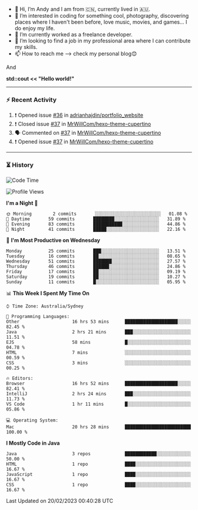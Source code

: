 - 👋 Hi, I’m Andy and I am from :cn:, currently lived in 🇦🇺.
- 👀 I’m interested in coding for something cool, photography, discovering places where I haven't been before, love music, movies, and games... I do enjoy my life.
- 🌱 I’m currently worked as a freelance developer.
- 💞️ I’m looking to find a job in my professional area where I can contribute my skills.
- 📫 How to reach me --> check my personal blog😊

And

**std::cout << "Hello world!"**

---

### ⚡ Recent Activity
<!--START_SECTION:activity-->
1. ❗️ Opened issue [#36](https://github.com/adrianhajdin/portfolio_website/issues/36) in [adrianhajdin/portfolio_website](https://github.com/adrianhajdin/portfolio_website)
2. ❗️ Closed issue [#37](https://github.com/MrWillCom/hexo-theme-cupertino/issues/37) in [MrWillCom/hexo-theme-cupertino](https://github.com/MrWillCom/hexo-theme-cupertino)
3. 🗣 Commented on [#37](https://github.com/MrWillCom/hexo-theme-cupertino/issues/37) in [MrWillCom/hexo-theme-cupertino](https://github.com/MrWillCom/hexo-theme-cupertino)
4. ❗️ Opened issue [#37](https://github.com/MrWillCom/hexo-theme-cupertino/issues/37) in [MrWillCom/hexo-theme-cupertino](https://github.com/MrWillCom/hexo-theme-cupertino)
<!--END_SECTION:activity-->

---

### ⏳ History
<!--START_SECTION:waka-->
![Code Time](http://img.shields.io/badge/Code%20Time-95%20hrs%2034%20mins-blue)

![Profile Views](http://img.shields.io/badge/Profile%20Views-9-blue)

**I'm a Night 🦉** 

```text
🌞 Morning        2 commits       ░░░░░░░░░░░░░░░░░░░░░░░░░   01.08 % 
🌆 Daytime       59 commits       ████████░░░░░░░░░░░░░░░░░   31.89 % 
🌃 Evening       83 commits       ███████████░░░░░░░░░░░░░░   44.86 % 
🌙 Night         41 commits       █████░░░░░░░░░░░░░░░░░░░░   22.16 % 

```
📅 **I'm Most Productive on Wednesday** 

```text
Monday          25 commits       ███░░░░░░░░░░░░░░░░░░░░░░   13.51 % 
Tuesday         16 commits       ██░░░░░░░░░░░░░░░░░░░░░░░   08.65 % 
Wednesday       51 commits       ███████░░░░░░░░░░░░░░░░░░   27.57 % 
Thursday        46 commits       ██████░░░░░░░░░░░░░░░░░░░   24.86 % 
Friday          17 commits       ██░░░░░░░░░░░░░░░░░░░░░░░   09.19 % 
Saturday        19 commits       ██░░░░░░░░░░░░░░░░░░░░░░░   10.27 % 
Sunday          11 commits       █░░░░░░░░░░░░░░░░░░░░░░░░   05.95 % 

```


📊 **This Week I Spent My Time On** 

```text
⌚︎ Time Zone: Australia/Sydney

💬 Programming Languages: 
Other                    16 hrs 53 mins      ████████████████████░░░░░   82.45 % 
Java                     2 hrs 21 mins       ███░░░░░░░░░░░░░░░░░░░░░░   11.51 % 
EJS                      58 mins             █░░░░░░░░░░░░░░░░░░░░░░░░   04.78 % 
HTML                     7 mins              ░░░░░░░░░░░░░░░░░░░░░░░░░   00.59 % 
CSS                      3 mins              ░░░░░░░░░░░░░░░░░░░░░░░░░   00.25 % 

🔥 Editors: 
Browser                  16 hrs 52 mins      ████████████████████░░░░░   82.41 % 
IntelliJ                 2 hrs 24 mins       ███░░░░░░░░░░░░░░░░░░░░░░   11.73 % 
VS Code                  1 hr 11 mins        █░░░░░░░░░░░░░░░░░░░░░░░░   05.86 % 

💻 Operating System: 
Mac                      20 hrs 28 mins      █████████████████████████   100.00 % 

```

**I Mostly Code in Java** 

```text
Java                     3 repos             ████████████░░░░░░░░░░░░░   50.00 % 
HTML                     1 repo              ████░░░░░░░░░░░░░░░░░░░░░   16.67 % 
JavaScript               1 repo              ████░░░░░░░░░░░░░░░░░░░░░   16.67 % 
CSS                      1 repo              ████░░░░░░░░░░░░░░░░░░░░░   16.67 % 

```



 Last Updated on 20/02/2023 00:40:28 UTC
<!--END_SECTION:waka-->


<!---
JinchuanL/JinchuanL is a ✨ special ✨ repository because its `README.md` (this file) appears on your GitHub profile.
You can click the Preview link to take a look at your changes.
--->
